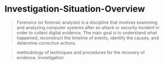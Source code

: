 # Investigation-Situation-Overview
> Forensics (or forensic analysis) is a discipline that involves examining and analyzing computer systems after an attack or security incident in order to collect digital evidence. The main goal is to understand what happened, reconstruct the timeline of events, identify the causes, and determine corrective actions.

> methodology of techniques and procedures for the recovery of evidence.
> Investigation